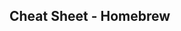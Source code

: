 ## Cheat Sheet - Homebrew

<!-- TO-DO: 

## RENSKRIV NEDAN, ÄR SAXAT RAKT FRÅN ONENOTE!

<br>

Official docs?

## On the web:
https://formulae.brew.sh/formula/
https://formulae.brew.sh/cask/

<br>

## Install Homebrew (macOS package manager, aka "formulae")
```shell
ruby -e "$(curl -fsSL https://raw.githubusercontent.com/Homebrew/install/master/install)"
```

## Update Homebrew
```shell
brew update
```

## Install CLI tools
```shell
brew install <formula>
```

## Install GUI applications
```shell
brew cask install <formula>
```

## Upgrade CLI tools
```shell
brew upgrade <formula>
```

## Upgrade GUI applications
```shell
brew cask upgrade <formula>
```

## Uninstall CLI tools
```shell
brew uninstall <formula>
```

## Uninstall GUI applications
```shell
brew cask uninstall <formula>
```

## Suppress upgrades for a formulae
```shell
brew pin <formula>
```

## Disable upgrade suppression for a formulae
```shell
brew unpin <formula>
```

## Upgrade all formulae
```shell
brew update &&
    brew upgrade
```

## Link something manually installed to Homebrew
```shell
brew link --overwrite <Formulae>
```

## Reinstall with Homebrew
```shell
brew reinstall <Formulae>
```

## Clean up old versions of formulae
```shell
brew cleanup
```

## Search for formulas
```shell
brew search
brew search azure
```

## List installed formulae
```shell
brew list
```

## List installed Casks
```shell
brew cask list
```

## Display contextual help
```shell
brew list --help
```

<br>


BREW TAP !!! Third-party repos, t.ex. Jabra Direct-installation!

-->